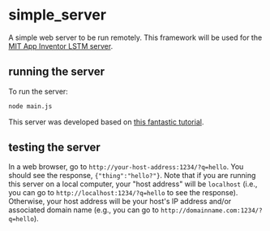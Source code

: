 # simple_server
A simple web server to be run remotely. This framework will be used for the [MIT App Inventor LSTM server](http://appinventor-alexa.csail.mit.edu).

## running the server
To run the server:
```sh
node main.js
```

This server was developed based on [this fantastic tutorial](https://www.sitepoint.com/build-a-simple-web-server-with-node-js/).

## testing the server
In a web browser, go to `http://your-host-address:1234/?q=hello`. You should see the response, `{"thing":"hello?"}`. Note that if you are running this server on a local computer, your "host address" will be `localhost` (i.e., you can go to `http://localhost:1234/?q=hello` to see the response). Otherwise, your host address will be your host's IP address and/or associated domain name (e.g., you can go to `http://domainname.com:1234/?q=hello`).

